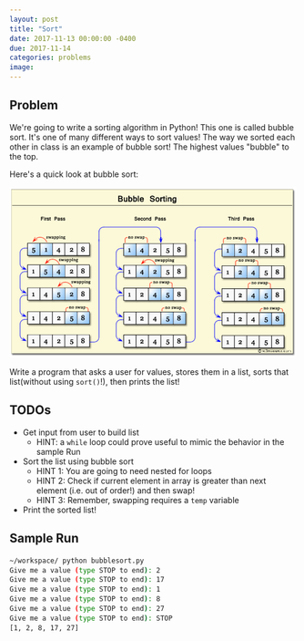 ```yaml
---
layout: post
title: "Sort"
date: 2017-11-13 00:00:00 -0400
due: 2017-11-14
categories: problems
image:
---
```


## Problem
We're going to write a sorting algorithm in Python! This one is called bubble sort. It's one of many different ways to sort values! The way we sorted each other in class is an example of bubble sort! The highest values "bubble" to the top.

Here's a quick look at bubble sort:

![bubble sort](/assets/images/bubblesort.png)

Write a program that asks a user for values, stores them in a list, sorts that list(without using `sort()`!), then prints the list!

## TODOs
- Get input from user to build list
  - HINT: a `while` loop could prove useful to mimic the behavior in the sample Run
- Sort the list using bubble sort
  - HINT 1: You are going to need nested for loops
  - HINT 2: Check if current element in array is greater than next element (i.e. out of order!) and then swap!
  - HINT 3: Remember, swapping requires a `temp` variable
- Print the sorted list!

## Sample Run
```bash
~/workspace/ python bubblesort.py
Give me a value (type STOP to end): 2
Give me a value (type STOP to end): 17
Give me a value (type STOP to end): 1
Give me a value (type STOP to end): 8
Give me a value (type STOP to end): 27
Give me a value (type STOP to end): STOP
[1, 2, 8, 17, 27]
```
